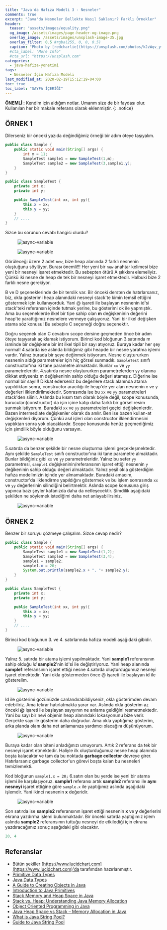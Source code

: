 ```yaml
---
title: "Java'da Hafıza Modeli 3 - Nesneler"
comments: true
excerpt: "Java'da Nesneler Bellekte Nasıl Saklanır? Farklı Örnekler"
header:
  teaser: "assets/images/equality.png"
  og_image: /assets/images/page-header-og-image.png
  overlay_image: /assets/images/unsplash-image-35.jpg
  overlay_filter: 0.5 #rgba(255, 0, 0, 0.5)
  caption: "Photo by [redcharlie](https://unsplash.com/photos/k2zWqv_yfNM) on Unsplash"
  #cta_label: "More Info"
  #cta_url: "https://unsplash.com"
categories:
  - java-hafiza-yonetimi
tags:
  - Nesneler İçin Hafıza Modeli
last_modified_at: 2020-02-19T15:12:19-04:00
toc: true
toc_label: "SAYFA İÇERİĞİ"
---
```


**ÖNEMLİ :** Kendim için aldığım notlar. Umarım size de bir faydası olur. Kullanılan her bir makale referans olarak eklenmiştir.
{: .notice}

## ÖRNEK 1

Dilerseniz bir önceki yazıda değindiğimiz örneği bir adım öteye taşıyalım.

 ```java
 public class Sample {
     public static void main(String[] args) {
         int m = 11;
         SampleTest sample1 = new SampleTest(1,m);
         SampleTest sample2 = new SampleTest(3,sample1.y);
     }
 }
 ```

 ```java
 public class SampleTest {
     private int x;
     private int y;

     public SampleTest(int xx, int yy){
         this.x = xx;
         this.y = yy;
     }
     // ....
 }
 ```
Sizce bu sorunun cevabı hangisi olurdu?

<figure style="width: 400px" class="align-center">
  <img src="{{ site.url }}{{ site.baseurl }}/assets/images/2020-02-29-Java-memory-models-objects1/sample8.png" alt="async-variable">
  <figcaption></figcaption>
</figure>
<figure style="width: 400px" class="align-center">
  <img src="{{ site.url }}{{ site.baseurl }}/assets/images/2020-02-29-Java-memory-models-objects1/sample9.png" alt="async-variable">
  <figcaption></figcaption>
</figure>

Görüleceği üzere 2 adet ``new``, bize heap alanında 2 farklı nesnenin oluştuğunu söylüyor. Burası önemli!!! Her yeni bir ``new`` anahtar kelimesi bize yeni bir nesneyi işaret etmektedir. Bu sebepten ötürü A şıkkkını elemeliyiz. Çünkü iki nesne de heap de tek bir nesneyi işaret etmektedir. Halbuki bize 2 farklı nesne gerekiyor.

B ve D şeçeneklerinde de bir terslik var. Bir önceki dersten de hatırlarsanız, biz, okla gösterimi heap alanındaki nesneyi stack'te kimin temsil ettiğini göstermek için kullanıyorduk. Yani @ işareti ile başlayan nesnenin id'si stack'teki referansın içinde tutmak yerine, bu gösterimi ok ile yapmıştık. Ama bu seçeneklerde ilkel bir tipe sahip olan **m** değişkeninin değerini heap'te yarattığımız nesnelere vermeye çalışıyoruz. Yani bir ilkel değişken atama söz konusu! Bu sebeple C seçeneği doğru seçenektir.

Doğru seçenek olan C cevabını scope dersine geçmeden önce bir adım öteye taşıyarak açıklamak istiyorum. Birinci kod bloğunun 3.satırında m isminde bir değişkene bir int ilkel tipli bir sayı atıyoruz. Buraya kadar her şey normal! 4.satırda ise aslında bildiğimiz gibi heapde bir nesne yaratma işlemi vardır. Yalnız burada bir şeye değinmek istiyorum. Nesne oluştururken nesnenin aldığı parametreler için hiç görsel sunmadık. ``SampleTest`` sınıfı constructor'ına iki tane parametre almaktadır. Bunlar ``xx`` ve ``yy`` parametreleridir. 4.satırda nesne oluştururken parametrelerden ``yy`` olanına dikkat ettiyseniz m değişkeninin sahip olduğu değeri atamışız. Diğerine ise normal bir sayı!!! Dikkat ederseniz bu değerlere stack alanında atama yapıldıktan sonra, constructor aracılığı ile heap'de yer alan nesnenin ``x`` ve ``y`` değerleri ilklendirilmektedir. Sonrasında ise bu ``xx`` ve ``yy`` parametreleri stack'den silinir. Aslında bu kısım tam olarak böyle değil, scope konusunda, kurucuları(constructor) da işin içine katıp daha farklı bir görsel resim sunmak istiyorum. Buradaki ``xx`` ve ``yy`` parametreleri geçici değişkenlerdir. Bazen intermediate değişkenler olarak da anılır. Ben ise bazen kullan-at değişkenleri diyorum. Çünkü asıl işleri olan constructor ilklendirmesini yaptıktan sonra yok olacaklardır. Scope konusunda henüz geçmediğimiz için şimdilik böyle olduğunu varsayın.

<figure style="width: 400px" class="align-center">
  <img src="{{ site.url }}{{ site.baseurl }}/assets/images/2020-02-29-Java-memory-models-objects1/sample9-1.png" alt="async-variable">
  <figcaption></figcaption>
</figure>

5.satırda da benzer şekilde bir nesne oluşturma işlemi gerçekleşmektedir. Aynı şekilde ``SampleTest`` sınıfı constructor'ına iki tane parametre almaktadır. Bunlar bildiğiniz gibi ``xx`` ve ``yy`` parametreleridir. Yalnız bu sefer ``yy`` parametresi, ``sample1`` değişkeninin/referansının işaret ettiği nesnenin ``y`` değikeninin sahip olduğu değeri almaktadır. Yalnız yeşil okla gösterdiğim hafıza modelimizin içinde yer almamaktadır. Buradaki amacım, constructor'da ilklendirme yapıldığını göstermek ve bu işlem sonrasında ``xx`` ve ``yy`` değerlerinin silindiğini belirtmektir. Aslında scope konusuna giriş yapınca bazı şeyler kafanızda daha da netleşecektir. Şimdilik aşağıdaki şekilden ne söylemek istediğimi daha net anlayabilirsiniz.

<figure style="width: 400px" class="align-center">
  <img src="{{ site.url }}{{ site.baseurl }}/assets/images/2020-02-29-Java-memory-models-objects1/sample9-2.png" alt="async-variable">
  <figcaption></figcaption>
</figure>


## ÖRNEK 2

Benzer bir soruyu çözmeye çalışalım. Sizce cevap nedir?

```java
public class Sample {
    public static void main(String[] args) {
        SampleTest sample1 = new SampleTest(1,2);
        SampleTest sample2 = new SampleTest(3,4);
        sample1 = sample2;
        sample1.x = 20;
        System.out.println(sample2.x + ", "+ sample2.y);
    }
}
```

```java
public class SampleTest {
    private int x;
    private int y;

    public SampleTest(int xx, int yy){
        this.x = xx;
        this.y = yy;
    }
    // ....
}
```

Birinci kod bloğunun 3. ve 4. satırlarında hafıza modeli aşağıdaki gibidir.

<figure style="width: 400px" class="align-center">
  <img src="{{ site.url }}{{ site.baseurl }}/assets/images/2020-02-29-Java-memory-models-objects1/sample10.png" alt="async-variable">
  <figcaption></figcaption>
</figure>

Yalnız 5. satırda bir atama işlemi yapılmaktadır. Yani **sample1** referansının sahip olduğu *id* **sample2**'nin id'si ile değiştiriyoruz. Yani heap alanında **sample1** referansının işaret ettiği nesne 4.satırda oluşturduğumuz nesneyi işaret etmektedir. Yani okla göstermeden önce @ işareti ile başlayan id ile gösterelim.

<figure style="width: 400px" class="align-center">
  <img src="{{ site.url }}{{ site.baseurl }}/assets/images/2020-02-29-Java-memory-models-objects1/sample11.png" alt="async-variable">
  <figcaption></figcaption>
</figure>

Id ile gösterimi gözünüzde canlandırabildiyseniz, okla gösterimden devam edebiliriz. Ama tekrar hatırlatmakta yarar var. Aslında okla gösterim az önceki **@** işareti ile başlayan sayıyının ne anlama geldiğini resmetmektedir. Yani bu sayı bir nevi objenin heap alanındaki lokasyonunu bize verir. Gerçekte sayı ile gösterim daha doğrudur. Ama okla yaptığımız gösterim, arka planda olanı daha net anlamanıza yardımcı olacağını düşünüyorum.

<figure style="width: 400px" class="align-center">
  <img src="{{ site.url }}{{ site.baseurl }}/assets/images/2020-02-29-Java-memory-models-objects1/sample12.png" alt="async-variable">
  <figcaption></figcaption>
</figure>

Buraya kadar olan biteni anladığınızı umuyorum. Artık 2 referans da tek bir nesneyi işaret etmektedir. Haliyle ilk oluşturduğumuz nesne heap alanında boşta kalacaktır ve tam da bu noktada **garbage collector** devreye girer. Hatırlarsanız garbage collector'un görevi boşta kalan bu nesneleri temizlemekti.

Kod bloğunun ``sample1.x = 20;`` 6.satırı olan bu yerde ise yeni bir atama işlemi ile karşılaşıyoruz. **sample1** referansı artık **sample2** referansı ile **aynı nesneyi** işaret ettiğine göre ``sample.x`` ile yaptığımız aslında aşağıdaki işlemdir. Yani ikinci nesnenin **x** değeridir.

<figure style="width: 400px" class="align-center">
  <img src="{{ site.url }}{{ site.baseurl }}/assets/images/2020-02-29-Java-memory-models-objects1/sample13.png" alt="async-variable">
  <figcaption></figcaption>
</figure>

Son satırda ise **sample2** referansının işaret ettiği nesnenin **x** ve **y** değerlerini ekrana yazdırma işlemi bulunmaktadır. Bir önceki satırda yaptığımız işlem aslında **sample2** referansının tuttuğu nesneyi de etkilediği için ekrana yazdıracağımız sonuç aşağıdaki gibi olacaktır.

```java
20, 4
```

## Referanslar
* Bütün şekiller [https://www.lucidchart.com](https://www.lucidchart.com)'da tarafımdan hazırlanmıştır.
* [Primitive Data Types](https://docs.oracle.com/javase/tutorial/java/nutsandbolts/datatypes.html)
* [Java Data Types](https://www.w3schools.com/java/java_data_types.asp)
* [A Guide to Creating Objects in Java](https://www.baeldung.com/java-initialization)
* [Introduction to Java Primitives](https://www.baeldung.com/java-primitives)
* [Stack Memory and Heap Space in Java](https://www.baeldung.com/java-stack-heap)
* [Stack vs. Heap: Understanding Java Memory Allocation](https://dzone.com/articles/stack-vs-heap-understanding-java-memory-allocation)
* [Object Oriented Programming in Java](https://www.coursera.org/learn/object-oriented-java?specialization=java-object-oriented)
* [Java Heap Space vs Stack – Memory Allocation in Java](https://www.journaldev.com/4098/java-heap-space-vs-stack-memory)
* [What is Java String Pool?](https://www.journaldev.com/797/what-is-java-string-pool)
* [Guide to Java String Pool](https://www.baeldung.com/java-string-pool)
